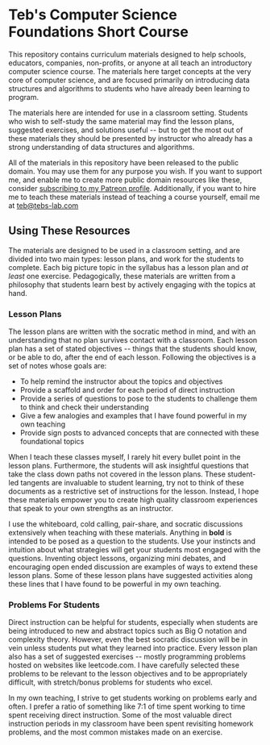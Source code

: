 # Teb's Computer Science Foundations Short Course

This repository contains curriculum materials designed to help schools, educators, companies, non-profits, or anyone at all teach an introductory computer science course. The materials here target concepts at the very core of computer science, and are focused primarily on introducing data structures and algorithms to students who have already been learning to program.

The materials here are intended for use in a classroom setting. Students who wish to self-study the same material may find the lesson plans, suggested exercises, and solutions useful -- but to get the most out of these materials they should be presented by instructor who already has a strong understanding of data structures and algorithms.

All of the materials in this repository have been released to the public domain. You may use them for any purpose you wish. If you want to support me, and enable me to create more public domain resources like these, consider [subscribing to my Patreon profile](www.patreon.com/tebslab). Additionally, if you want to hire me to teach these materials instead of teaching a course yourself, email me at teb@tebs-lab.com

## Using These Resources

The materials are designed to be used in a classroom setting, and are divided into two main types: lesson plans, and work for the students to complete. Each big picture topic in the syllabus has a lesson plan and *at least* one exercise. Pedagogically, these materials are written from a philosophy that students learn best by actively engaging with the topics at hand.

### Lesson Plans

The lesson plans are written with the socratic method in mind, and with an understanding that no plan survives contact with a classroom. Each lesson plan has a set of stated objectives -- things that the students should know, or be able to do, after the end of each lesson. Following the objectives is a set of notes whose goals are:

* To help remind the instructor about the topics and objectives
* Provide a scaffold and order for each period of direct instruction
* Provide a series of questions to pose to the students to challenge them to think and check their understanding
* Give a few analogies and examples that I have found powerful in my own teaching
* Provide sign posts to advanced concepts that are connected with these foundational topics

When I teach these classes myself, I rarely hit every bullet point in the lesson plans. Furthermore, the students will ask insightful questions that take the class down paths not covered in the lesson plans. These student-led tangents are invaluable to student learning, try not to think of these documents as a restrictive set of instructions for the lesson. Instead, I hope these materials empower you to create high quality classroom experiences that speak to your own strengths as an instructor.

I use the whiteboard, cold calling, pair-share, and socratic discussions extensively when teaching with these materials. Anything in **bold** is intended to be posed as a question to the students. Use your instincts and intuition about what strategies will get your students most engaged with the questions. Inventing object lessons, organizing mini debates, and encouraging open ended discussion are examples of ways to extend these lesson plans. Some of these lesson plans have suggested activities along these lines that I have found to be powerful in my own teaching.

### Problems For Students

Direct instruction can be helpful for students, especially when students are being introduced to new and abstract topics such as Big O notation and complexity theory. However, even the best socratic discussion will be in vein unless students put what they learned into practice. Every lesson plan also has a set of suggested exercises -- mostly programming problems hosted on websites like leetcode.com. I have carefully selected these problems to be relevant to the lesson objectives and to be appropriately difficult, with stretch/bonus problems for students who excel.

In my own teaching, I strive to get students working on problems early and often. I prefer a ratio of something like 7:1 of time spent working to time spent receiving direct instruction. Some of the most valuable direct instruction periods in my classroom have been spent revisiting homework problems, and the most common mistakes made on an exercise.

